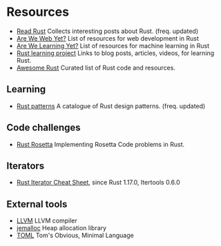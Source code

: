 # Resources

- [Read Rust](https://readrust.net/)
  Collects interesting posts about Rust. (freq. updated)
- [Are We Web Yet?](http://www.arewewebyet.org/)
  List of resources for web development in Rust
- [Are We Learning Yet?](http://www.arewelearningyet.com/)
  List of resources for machine learning in Rust
- [Rust learning project](https://github.com/ctjhoa/rust-learning)
  Links to blog posts, articles, videos, for learning Rust.
- [Awesome Rust](https://github.com/rust-unofficial/awesome-rust)
  Curated list of Rust code and resources.


## Learning
- [Rust patterns](https://github.com/rust-unofficial/patterns)
  A catalogue of Rust design patterns. (freq. updated)


## Code challenges
- [Rust Rosetta](https://github.com/Hoverbear/rust-rosetta) 
  Implementing Rosetta Code problems in Rust.


## Iterators
- [Rust Iterator Cheat Sheet](https://danielkeep.github.io/itercheat_baked.html), since Rust 1.17.0, Itertools 0.6.0


## External tools

- [LLVM](https://llvm.org/) LLVM compiler
- [jemalloc](http://jemalloc.net/) Heap allocation library
- [TOML](https://github.com/toml-lang/toml) Tom's Obvious, Minimal Language


